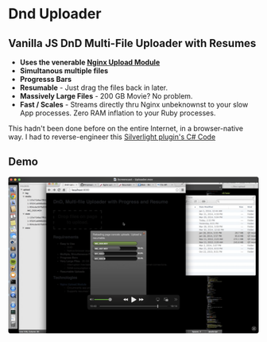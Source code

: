 # Dnd Uploader

## Vanilla JS DnD Multi-File Uploader with Resumes

* **Uses the venerable [Nginx Upload Module](https://github.com/vkholodkov/nginx-upload-module/)**
* **Simultanous multiple files**
* **Progresss Bars**
* **Resumable** - Just drag the files back in later.
* **Massively Large Files** - 200 GB Movie? No problem.
* **Fast / Scales** - Streams directly thru Nginx unbeknownst to your slow App processes. Zero RAM inflation to your Ruby processes.

This hadn't been done before on the entire Internet, in a browser-native way. I had to reverse-engineer this [Silverlight plugin's C# Code](https://github.com/dmitry-dedukhin/MrUploader/blob/master/MrUploader/Code/Uploader.cs)

## Demo

[![Demo](ss-demo-dnd-up.png)](https://youtu.be/TOyQaetnnG4)
